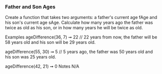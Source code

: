 ### Father and Son Ages

Create a function that takes two arguments: a father's current age fAge and his son's current age sAge. Сalculate how many years ago the father was twice as old as his son, or in how many years he will be twice as old.

Examples
ageDifference(36, 7) ➞ 22
// 22 years from now, the father will be 58 years old and his son will be 29 years old.

ageDifference(55, 30) ➞ 5
// 5 years ago, the father was 50 years old and his son was 25 years old.

ageDifference(42, 21) ➞ 0
Notes
N/A
